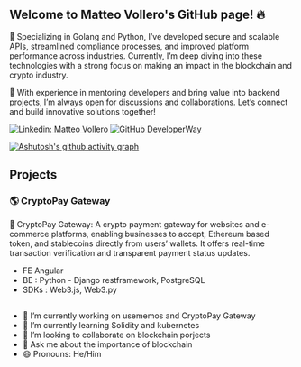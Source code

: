 ## Welcome to Matteo Vollero's GitHub page! 🔥

🔧 Specializing in Golang and Python, I’ve developed secure and scalable APIs, streamlined compliance processes, and improved platform performance across industries. Currently, I’m deep diving into these technologies with a strong focus on making an impact in the blockchain and crypto industry.

💬 With experience in mentoring developers and bring value into backend projects, I’m always open for discussions and collaborations. Let’s connect and build innovative solutions together!

[![Linkedin: Matteo Vollero](https://img.shields.io/badge/-MatteoVollero-blue?style=flat-square&logo=Linkedin&logoColor=white&link=https://www.linkedin.com/company/developerway/)](https://www.linkedin.com/in/matteo-vollero-9a1346200/)
[![GitHub DeveloperWay](https://img.shields.io/github/followers/MatteoVollero?label=follow&style=social)](https://github.com/monkeymatt0)

[![Ashutosh's github activity graph](https://github-readme-activity-graph.vercel.app/graph?username=MatteoVollero&theme=github-compact)](https://github.com/monkeymatt0/github-readme-activity-graph)

## Projects

### 🌎 CryptoPay Gateway

🚀 CryptoPay Gateway:
A crypto payment gateway for websites and e-commerce platforms, enabling businesses to accept, Ethereum based token, and stablecoins directly from users’ wallets. It offers real-time transaction verification and transparent payment status updates.

- FE Angular
- BE : Python - Django restframework, PostgreSQL
- SDKs : Web3.js, Web3.py

##

- 🔭 I’m currently working on usememos and CryptoPay Gateway
- 🌱 I’m currently learning Solidity and kubernetes
- 👯 I’m looking to collaborate on blockchain porjects
- 💬 Ask me about the importance of blockchain
- 😄 Pronouns: He/Him
